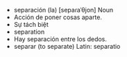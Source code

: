 - separación (la)	[sepaɾaˈθjon]	Noun
- Acción de poner cosas aparte.
- Sự tách biệt
- separation
- Hay separación entre los dedos.
- separar (to separate)	Latin: separatio